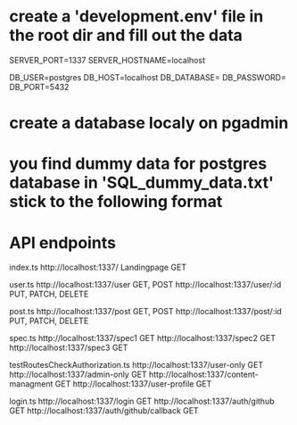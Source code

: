 # create a 'development.env' file in the root dir and fill out the data
SERVER_PORT=1337
SERVER_HOSTNAME=localhost

DB_USER=postgres
DB_HOST=localhost
DB_DATABASE=
DB_PASSWORD=
DB_PORT=5432

# create a database localy on pgadmin
# you find dummy data for postgres database in 'SQL_dummy_data.txt' stick to the following format

# API endpoints
index.ts
http://localhost:1337/	    Landingpage     GET

user.ts
http://localhost:1337/user			        GET, POST
http://localhost:1337/user/:id	            PUT, PATCH, DELETE

post.ts
http://localhost:1337/post			        GET, POST
http://localhost:1337/post/:id		        PUT, PATCH, DELETE

spec.ts
http://localhost:1337/spec1			        GET
http://localhost:1337/spec2			        GET
http://localhost:1337/spec3			        GET

testRoutesCheckAuthorization.ts
http://localhost:1337/user-only		        GET
http://localhost:1337/admin-only	        GET
http://localhost:1337/content-managment		GET
http://localhost:1337/user-profile	        GET

login.ts
http://localhost:1337/login                 GET
http://localhost:1337/auth/github	        GET
http://localhost:1337/auth/github/callback  GET

